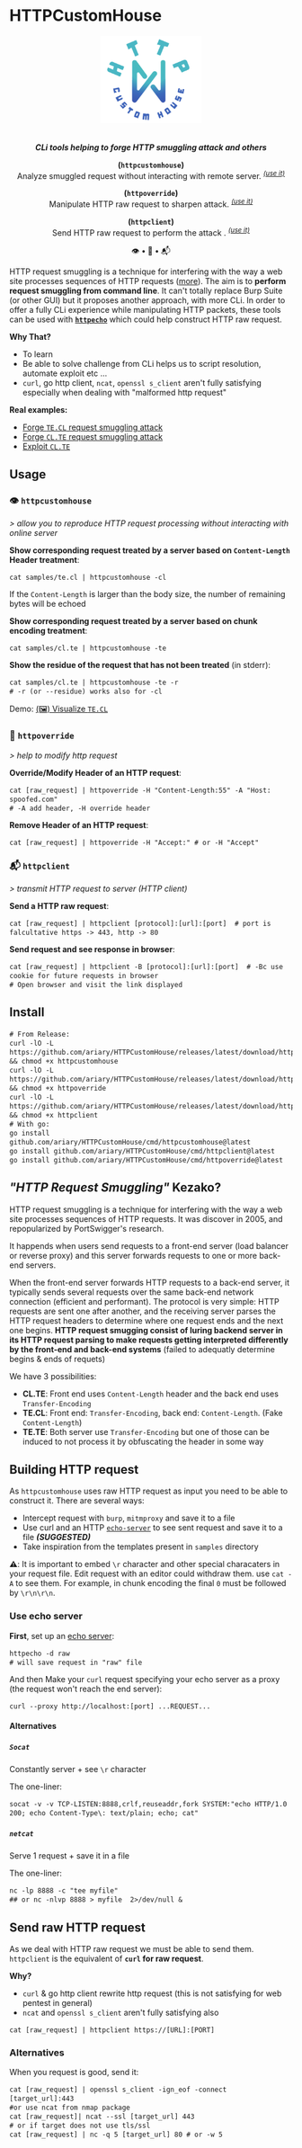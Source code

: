 # HTTPCustomHouse

<div align=center>
<img src= https://github.com/ariary/HTTPCustomHouse/blob/main/img/E0D8F573-7824-42C1-BF6B-F58E5F14DB0E.png width=180>

<br><strong><i>CLi tools helping to forge  HTTP smuggling attack and others </i></strong>


<b>(<code>httpcustomhouse</code>)</b><br>
Analyze smuggled request without interacting with remote server. <sup><i><a href=#%EF%B8%8F-httpcustomhouse>(use it)</a></i></sup>

<b>(<code>httpoverride</code>)</b><br>
Manipulate HTTP raw request to sharpen attack. <sup><i><a href=#-httpoverride>(use it)</a></i></sup>

<b>(<code>httpclient</code>)</b><br>
Send HTTP raw request to perform the attack . <sup><i><a href=#-httpclient>(use it)</a></i></sup>

👁️ <strong>•</strong> 🔨 <strong>•</strong> 📬
</div> 

HTTP request smuggling is a technique for interfering with the way a web site processes sequences of HTTP requests ([more]()). The aim is to **perform request smuggling from command line**. It can't totally replace Burp Suite (or other GUI) but it proposes another approach, with more CLi. In order to offer a fully CLi experience while manipulating HTTP packets, these tools can be used with **[`httpecho`](https://github.com/ariary/httpecho)** which could help construct HTTP raw request. 

**Why That?**

* To learn
* Be able to solve challenge from CLi helps us to script resolution, automate exploit etc ...
* `curl`, go http client, `ncat`, `openssl s_client` aren't fully satisfying especially when dealing with "malformed http request"

**Real examples:**
* [Forge `TE.CL` request smuggling attack](https://github.com/ariary/HTTPCustomHouse/blob/main/EXAMPLES.md#analyze-tecl-request-treatment)
* [Forge `CL.TE` request smuggling attack](https://github.com/ariary/HTTPCustomHouse/blob/main/EXAMPLES.md#analyze-clte-request-treatment)
* [Exploit `CL.TE`](https://github.com/ariary/HTTPCustomHouse/blob/main/EXAMPLES.md#exploiting-http-request-smuggling-to-reveal-front-end-request-rewriting)


## Usage

### 👁️ `httpcustomhouse`

*> allow you to reproduce HTTP request processing without interacting with online server*

**Show corresponding request treated by a server based on `Content-Length` Header treatment**:  
```shell
cat samples/te.cl | httpcustomhouse -cl
```
If the `Content-Length` is larger than the body size, the number of remaining bytes will be echoed

**Show corresponding request treated by a server based on chunk encoding treatment**:
```shell
cat samples/cl.te | httpcustomhouse -te
```

**Show the residue of the request that has not been treated** (in stderr):
```shell
cat samples/cl.te | httpcustomhouse -te -r
# -r (or --residue) works also for -cl
```

Demo: [ (🖼️) Visualize `TE.CL` ](https://github.com/ariary/HTTPCustomHouse/blob/main/img/hch.png)

### 🔨 `httpoverride`

*> help to modify http request*

**Override/Modify Header of an HTTP request**:
```shell
cat [raw_request] | httpoverride -H "Content-Length:55" -A "Host: spoofed.com"
# -A add header, -H override header

```
**Remove Header of an HTTP request**:
```shell
cat [raw_request] | httpoverride -H "Accept:" # or -H "Accept"
```


### 📬 `httpclient`
*> transmit HTTP request to server (HTTP client)*

**Send a HTTP raw request**:
```shell
cat [raw_request] | httpclient [protocol]:[url]:[port]  # port is falcultative https -> 443, http -> 80
```

**Send request and see response in browser**:
```shell
cat [raw_request] | httpclient -B [protocol]:[url]:[port]  # -Bc use cookie for future requests in browser
# Open browser and visit the link displayed
```

## Install
```shell
# From Release:
curl -lO -L https://github.com/ariary/HTTPCustomHouse/releases/latest/download/httpcustomhouse && chmod +x httpcustomhouse
curl -lO -L https://github.com/ariary/HTTPCustomHouse/releases/latest/download/httpoverride && chmod +x httpoverride
curl -lO -L https://github.com/ariary/HTTPCustomHouse/releases/latest/download/httpclient && chmod +x httpclient
# With go:
go install github.com/ariary/HTTPCustomHouse/cmd/httpcustomhouse@latest
go install github.com/ariary/HTTPCustomHouse/cmd/httpclient@latest
go install github.com/ariary/HTTPCustomHouse/cmd/httpoverride@latest
```


## *"HTTP Request Smuggling"* Kezako?

HTTP request smuggling is a technique for interfering with the way a web site processes sequences of HTTP requests. It was discover in 2005, and repopularized by PortSwigger's research.

It happends when users send requests to a front-end server (load balancer or reverse proxy) and this server forwards requests to one or more back-end servers.

When the front-end server forwards HTTP requests to a back-end server, it typically sends several requests over the same back-end network connection (efficient and performant). The protocol is very simple: HTTP requests are sent one after another, and the receiving server parses the HTTP request headers to determine where one request ends and the next one begins. **HTTP request smugging consist of luring backend server in its HTTP request parsing to make requests getting interpreted differently by the front-end and back-end systems** (failed to adequatly determine begins & ends of requets)


We have 3 possibilities:
* **CL.TE**: Front end uses `Content-Length` header and the back end uses `Transfer-Encoding`
* **TE.CL**: Front end: `Transfer-Encoding`, back end: `Content-Length`. (Fake `Content-Length`)
* **TE.TE**: Both server use `Transfer-Encoding` but one of those can be induced to not process it by obfuscating the header in some way


## Building HTTP request

As `httpcustomhouse` uses raw HTTP request as input you need to be able to construct it. There are several ways:
* Intercept request with `burp`, `mitmproxy` and save it to a file
* Use curl and an HTTP [`echo-server`](https://github.com/ariary/httpecho) to see sent request and save it to a file ***(SUGGESTED)***
* Take inspiration from the templates present in `samples` directory

**⚠️**: It is important to embed `\r` character and other special characaters in your request file. Edit request with an editor could withdraw them. use `cat -A` to see them. For example, in chunk encoding the final `0` must be followed by `\r\n\r\n`. 

### Use echo server

**First**, set up an [echo server](https://github.com/ariary/httpecho):
```shell
httpecho -d raw
# will save request in "raw" file
``` 

And then Make your `curl` request specifying your echo server as a proxy (the request won't reach the end server):
```shell
curl --proxy http://localhost:[port] ...REQUEST...
```

#### Alternatives
##### `Socat`

Constantly server + see `\r` character

The one-liner:
```shell
socat -v -v TCP-LISTEN:8888,crlf,reuseaddr,fork SYSTEM:"echo HTTP/1.0 200; echo Content-Type\: text/plain; echo; cat"
```

##### `netcat`

Serve 1 request + save it in a file

The one-liner:
```shell
nc -lp 8888 -c "tee myfile"
## or nc -nlvp 8888 > myfile  2>/dev/null &
```


## Send raw HTTP request

As we deal with HTTP raw request we must be able to send them. `httpclient` is the equivalent of **`curl` for raw request**.

**Why?**
* `curl` & go http client rewrite http request (this is not satisfying for web pentest in general)
* `ncat` and `openssl s_client` aren't fully satisfying also

```shell
cat [raw_request] | httpclient https://[URL]:[PORT]
```

### Alternatives
When you request is good, send it:
```Shell
cat [raw_request] | openssl s_client -ign_eof -connect [target_url]:443
#or use ncat from nmap package
cat [raw_request]| ncat --ssl [target_url] 443
# or if target does not use tls/ssl
cat [raw_request] | nc -q 5 [target_url] 80 # or -w 5
```
